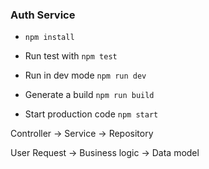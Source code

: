 ### Auth Service

- `npm install`

- Run test with `npm test`

- Run in dev mode `npm run dev`

- Generate a build `npm run build`

- Start production code `npm start`



Controller -> Service -> Repository

User Request -> Business logic -> Data model